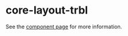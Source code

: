 core-layout-trbl
================

See the [component page](http://polymer.github.io/core-layout-trbl) for more information.